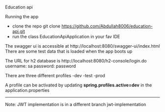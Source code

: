 Education api

Running the app
- clone the repo git clone https://github.com/Abdullah8006/education-api.git
- run the class EducationApiApplication in your fav IDE

The swagger ui is accessible at http://localhost:8080/swagger-ui/index.html
There are some test data that is loaded when the app boots up

The URL for h2 database is http://localhost:8080/h2-console/login.do
username: sa
password: password

There are three different profiles
-dev
-test
-prod

A profile can be activated by updating **spring.profiles.active=dev** in the application.properties 

---

Note: JWT implementation is in a different branch jwt-implementation
